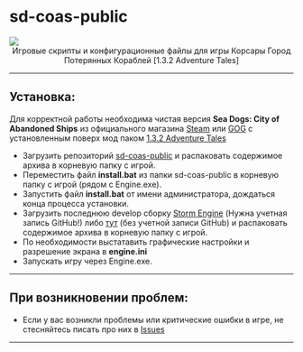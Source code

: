 # sd-coas-public

<img src="https://images.gog-statics.com/9a807e123dd7bf581952af74e527945f592a8100f30b46074582200412a006e4_bg_crop_1920x655.jpg">

<center>Игровые скрипты и конфигурационные файлы для игры Корсары Город Потерянных Кораблей [1.3.2 Adventure Tales]</center>

---

## Установка:

Для корректной работы необходима чистая версия **Sea Dogs: City of Abandoned Ships** из официального магазина [Steam](https://store.steampowered.com/app/937940/Sea_Dogs_City_of_Abandoned_Ships/) или [GOG](https://www.gog.com/ru/game/sea_dogs_city_of_abandoned_ships) c установленным поверх мод паком [1.3.2 Adventure Tales](https://forums.corsairs-harbour.ru/showthread.php?t=2099)

* Загрузить репозиторий [sd-coas-public](https://github.com/Hokkins/sd-coas-public/archive/refs/heads/main.zip) и распаковать содержимое архива в корневую папку с игрой.
* Переместить файл **install.bat** из папки sd-coas-public в корневую папку с игрой (рядом с Engine.exe).
* Запустить файл **install.bat** от имени администратора, дождаться конца процесса установки.
* Загрузить последнюю develop сборку [Storm Engine](https://github.com/storm-devs/storm-engine/actions/runs/2468389892) (Нужна учетная запись GitHub!) либо [тут](https://github.com/Hokkins/sd-coas-public/releases/download/storm-engine/storm-engine.msvc-release-steam-false.zip) (без учетной записи GitHub) и распаковать содержимое архива в корневую папку с игрой.
* По необходимости выстатавить графические настройки и разрешение экрана в **engine.ini**
* Запускать игру через Engine.exe.

---

## При возникновении проблем:
* Если у вас возникли проблемы или критические ошибки в игре, не стесняйтесь писать про них в [Issues](https://github.com/Hokkins/sd-coas-public/issues)

---